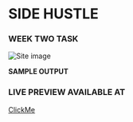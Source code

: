 # SIDE HUSTLE
### WEEK TWO TASK

![Site image](https://lh4.googleusercontent.com/p2JqjDSl9s7JwMXAE9pmoN1yPG99k-TES3QOjzjdNx-jQb53G8chtdqeYdfn6R9pMEY=w2400)

**SAMPLE OUTPUT**

### LIVE PREVIEW AVAILABLE AT 

[ClickMe](https://main--neon-paletas-a49d76.netlify.app/)
